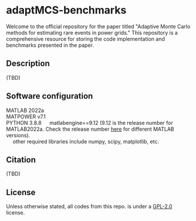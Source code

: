 # adaptMCS-benchmarks
Welcome to the official repository for the paper titled "Adaptive Monte Carlo methods for estimating rare events in power grids." This repository is a comprehensive resource for storing the code implementation and benchmarks presented in the paper.
## Description
(TBD)
## Software configuration
MATLAB 2022a  
MATPOWER v7.1  
PYTHON 3.8.8 &emsp; matlabengine==9.12 (9.12 is the release number for MATLAB2022a. Check the release number [here](https://en.wikipedia.org/wiki/MATLAB) for different MATLAB versions).  
&emsp; other required libraries include numpy, scipy, matplotlib, etc.
## Citation
(TBD)
## License
Unless otherwise stated, all codes from this repo. is under a [GPL-2.0](https://www.gnu.org/licenses/old-licenses/gpl-2.0.en.html#SEC1) license. 
